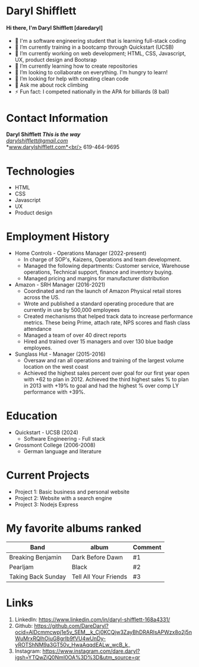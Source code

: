   # Daryl Shifflett
#### Hi there, I'm Daryl Shifflett [daredaryl]
- 👋 I'm a software engineering student that is learning full-stack coding 
- 🌱 I’m currently training in a bootcamp through Quickstart (UCSB)
- 🔭 I’m currently working on web development; HTML, CSS, Javascript, UX, product design and Bootsrap
- 🌱 I’m currently learning how to create repositories
- 👯 I’m looking to collaborate on everything. I'm hungry to learn!
- 🤔 I’m looking for help with creating clean code
- 💬 Ask me about rock climbing
- ⚡ Fun fact: I competed nationally in the APA for billiards (8 ball)

# Contact Information
**Daryl Shifflett _This is the way_**<br/>
*darylshifflett@gmail.com*<br/>
*www.darylshifflett.com*<br/>
619-464-9695

# Technologies
- HTML
- CSS
- Javascript
- UX
- Product design

# Employment History
* Home Controls - Operations Manager (2022-present)
  * In charge of SOP's, Kaizens, Operations and team development.
  * Managed the following departments: Customer service, Warehouse operations, Technical support, finance and inventory buying.
  * Managed pricing and margins for manufacturer distribution
* Amazon - SRH Manager (2016-2021)
  * Coordinated and ran the launch of Amazon Physical retail stores across the US.
  * Wrote and published a standard operating procedure that are currently in use by 500,000 employees
  * Created mechanisms that helped track data to increase performance metrics. These being Prime, attach rate, NPS scores and flash class attendance
  * Managed a team of over 40 direct reports
  * Hired and trained over 15 managers and over 130 blue badge employees. 
* Sunglass Hut - Manager (2015-2016)
  * Oversaw and ran all operations and training of the largest volume location on the west coast
  * Achieved the highest sales percent over goal for our first year open with +62 to plan in 2012. Achieved the third highest sales % to plan in 2013 with +19% to goal and had the highest % over comp LY performance with +39%.

# Education
* Quickstart - UCSB (2024)
  * Software Engineering - Full stack
* Grossmont College (2006-2008)
  * German language and literature
    
# Current Projects
* Project 1: Basic business and personal website
* Project 2: Website with a search engine
* Project 3: Nodejs Express

   
# My favorite albums ranked
Band | album | Comment
------|-----|--------
 Breaking Benjamin| Dark Before Dawn | #1
 Pearljam | Black | #2
 Taking Back Sunday | Tell All Your Friends | #3

# Links
1. LinkedIn: https://www.linkedin.com/in/daryl-shifflett-168a4331/
1. Github: https://github.com/DareDaryl?ocid=AIDcmmcwpj1e5v_SEM__k_Cj0KCQjw3ZayBhDRARIsAPWzx8o2j5nWuMrxRQlhOjuG8grIb9fVU4wUnDy-yROTShNM9a3GT50v_HwaAqqdEALw_wcB_k_
1. Instagram: https://www.instagram.com/dare.daryl?igsh=YTQwZjQ0NmI0OA%3D%3D&utm_source=qr

